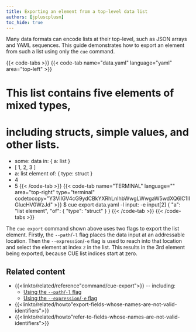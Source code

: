 ```yaml
---
title: Exporting an element from a top-level data list
authors: [jpluscplusm]
toc_hide: true
---
```


Many data formats can encode lists at their top-level, such as JSON arrays and
YAML sequences.
This guide demonstrates how to export an element from such a list using only
the `cue` command.

{{< code-tabs >}}
{{< code-tab name="data.yaml" language="yaml" area="top-left" >}}
# This list contains five elements of mixed types,
# including structs, simple values, and other lists.
- some: data
  in: { a: list }
- [ 1, 2, 3 ]
- a: list element
  of: { type: struct }
- 4
- 5
{{< /code-tab >}}
{{< code-tab name="TERMINAL" language="" area="top-right" type="terminal" codetocopy="Y3VlIGV4cG9ydCBkYXRhLnlhbWwgLWwgaW5wdXQ6IC1lIGlucHV0WzJd" >}}
$ cue export data.yaml -l input: -e input[2]
{
    "a": "list element",
    "of": {
        "type": "struct"
    }
}
{{< /code-tab >}}
{{< /code-tabs >}}

The `cue export` command shown above uses two flags to export the list element.
Firstly, the `--path`/`-l` flag places the data input at an addressable location.
Then the `--expression`/`-e` flag is used to reach into that location and
select the element at index `2` in the list.
This results in the 3rd element being exported,
because CUE list indices start at zero.

## Related content

- {{<linkto/related/reference"command/cue-export">}} -- including:
  - [Using the `--path`/`-l` flag]({{<relref"docs/concept/using-the-cue-export-command/inputs">}}#non-cue-data-location)
  - [Using the `--expression`/`-e` flag]({{<relref"docs/concept/using-the-cue-export-command/evaluation">}}#modified-expression)
- {{<linkto/related/howto"export-fields-whose-names-are-not-valid-identifiers">}}
- {{<linkto/related/howto"refer-to-fields-whose-names-are-not-valid-identifiers">}}
